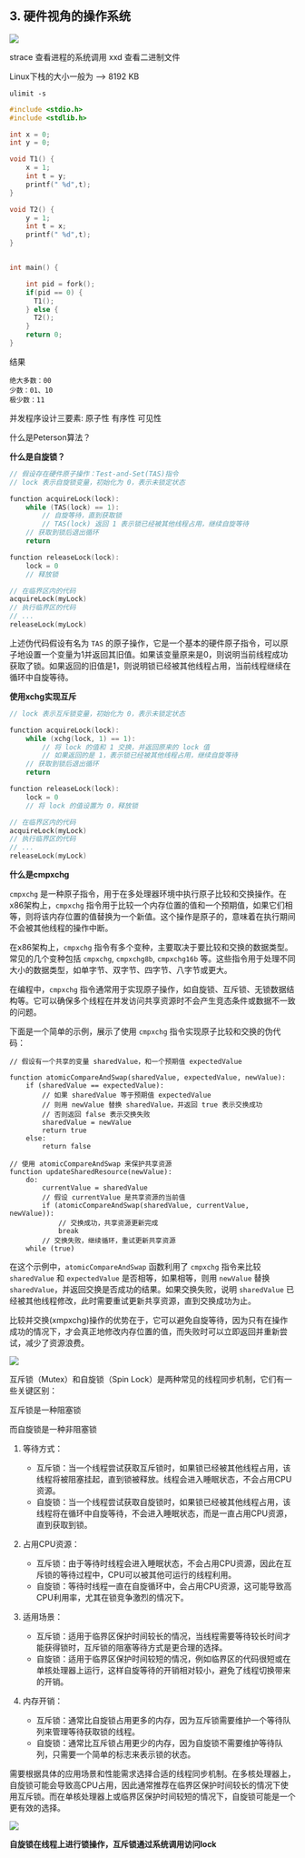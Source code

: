 ## 3. 硬件视角的操作系统

![](../../System/Picture/Pasted%20image%2020230716144021.png)

strace 查看进程的系统调用
xxd 查看二进制文件


Linux下栈的大小一般为 --> 8192 KB

```shell
ulimit -s
```


```c
#include <stdio.h>
#include <stdlib.h>

int x = 0;
int y = 0;

void T1() {
    x = 1;
    int t = y;
    printf(" %d",t);
}

void T2() {
    y = 1;
    int t = x;
    printf(" %d",t);
}


int main() {

    int pid = fork();
    if(pid == 0) {
      T1();  
    } else {
      T2();
    }
    return 0;
}
```

结果
```text
绝大多数：00
少数：01、10
极少数：11
```



并发程序设计三要素: 原子性 有序性 可见性



什么是Peterson算法？

**什么是自旋锁？**

```c
// 假设存在硬件原子操作：Test-and-Set(TAS)指令
// lock 表示自旋锁变量，初始化为 0，表示未锁定状态

function acquireLock(lock):
    while (TAS(lock) == 1):
        // 自旋等待，直到获取锁
        // TAS(lock) 返回 1 表示锁已经被其他线程占用，继续自旋等待
    // 获取到锁后退出循环
    return

function releaseLock(lock):
    lock = 0
    // 释放锁

// 在临界区内的代码
acquireLock(myLock)
// 执行临界区的代码
// ...
releaseLock(myLock)

```

上述伪代码假设有名为 `TAS` 的原子操作，它是一个基本的硬件原子指令，可以原子地设置一个变量为1并返回其旧值。如果该变量原来是0，则说明当前线程成功获取了锁。如果返回的旧值是1，则说明锁已经被其他线程占用，当前线程继续在循环中自旋等待。

**使用xchg实现互斥**

```c
// lock 表示互斥锁变量，初始化为 0，表示未锁定状态

function acquireLock(lock):
    while (xchg(lock, 1) == 1):
        // 将 lock 的值和 1 交换，并返回原来的 lock 值
        // 如果返回的是 1，表示锁已经被其他线程占用，继续自旋等待
    // 获取到锁后退出循环
    return

function releaseLock(lock):
    lock = 0
    // 将 lock 的值设置为 0，释放锁

// 在临界区内的代码
acquireLock(myLock)
// 执行临界区的代码
// ...
releaseLock(myLock)

```

**什么是cmpxchg**

`cmpxchg` 是一种原子指令，用于在多处理器环境中执行原子比较和交换操作。在x86架构上，`cmpxchg` 指令用于比较一个内存位置的值和一个预期值，如果它们相等，则将该内存位置的值替换为一个新值。这个操作是原子的，意味着在执行期间不会被其他线程的操作中断。

在x86架构上，`cmpxchg` 指令有多个变种，主要取决于要比较和交换的数据类型。常见的几个变种包括 `cmpxchg`, `cmpxchg8b`, `cmpxchg16b` 等。这些指令用于处理不同大小的数据类型，如单字节、双字节、四字节、八字节或更大。

在编程中，`cmpxchg` 指令通常用于实现原子操作，如自旋锁、互斥锁、无锁数据结构等。它可以确保多个线程在并发访问共享资源时不会产生竞态条件或数据不一致的问题。

下面是一个简单的示例，展示了使用 `cmpxchg` 指令实现原子比较和交换的伪代码：

```plaintext
// 假设有一个共享的变量 sharedValue，和一个预期值 expectedValue

function atomicCompareAndSwap(sharedValue, expectedValue, newValue):
    if (sharedValue == expectedValue):
        // 如果 sharedValue 等于预期值 expectedValue
        // 则用 newValue 替换 sharedValue，并返回 true 表示交换成功
        // 否则返回 false 表示交换失败
        sharedValue = newValue
        return true
    else:
        return false

// 使用 atomicCompareAndSwap 来保护共享资源
function updateSharedResource(newValue):
    do:
        currentValue = sharedValue
        // 假设 currentValue 是共享资源的当前值
        if (atomicCompareAndSwap(sharedValue, currentValue, newValue)):
            // 交换成功，共享资源更新完成
            break
        // 交换失败，继续循环，重试更新共享资源
    while (true)
```

在这个示例中，`atomicCompareAndSwap` 函数利用了 `cmpxchg` 指令来比较 `sharedValue` 和 `expectedValue` 是否相等，如果相等，则用 `newValue` 替换 `sharedValue`，并返回交换是否成功的结果。如果交换失败，说明 `sharedValue` 已经被其他线程修改，此时需要重试更新共享资源，直到交换成功为止。


比较并交换(xmpxchg)操作的优势在于，它可以避免自旋等待，因为只有在操作成功的情况下，才会真正地修改内存位置的值，而失败时可以立即返回并重新尝试，减少了资源浪费。


![](Picture/Pasted%20image%2020230722135345.png)

互斥锁（Mutex）和自旋锁（Spin Lock）是两种常见的线程同步机制，它们有一些关键区别：

互斥锁是一种阻塞锁

而自旋锁是一种非阻塞锁


1. 等待方式：
    
    - 互斥锁：当一个线程尝试获取互斥锁时，如果锁已经被其他线程占用，该线程将被阻塞挂起，直到锁被释放。线程会进入睡眠状态，不会占用CPU资源。
    - 自旋锁：当一个线程尝试获取自旋锁时，如果锁已经被其他线程占用，该线程将在循环中自旋等待，不会进入睡眠状态，而是一直占用CPU资源，直到获取到锁。
2. 占用CPU资源：
    
    - 互斥锁：由于等待时线程会进入睡眠状态，不会占用CPU资源，因此在互斥锁的等待过程中，CPU可以被其他可运行的线程利用。
    - 自旋锁：等待时线程一直在自旋循环中，会占用CPU资源，这可能导致高CPU利用率，尤其在锁竞争激烈的情况下。
3. 适用场景：
    
    - 互斥锁：适用于临界区保护时间较长的情况，当线程需要等待较长时间才能获得锁时，互斥锁的阻塞等待方式是更合理的选择。
    - 自旋锁：适用于临界区保护时间较短的情况，例如临界区的代码很短或在单核处理器上运行，这样自旋等待的开销相对较小，避免了线程切换带来的开销。
4. 内存开销：
    
    - 互斥锁：通常比自旋锁占用更多的内存，因为互斥锁需要维护一个等待队列来管理等待获取锁的线程。
    - 自旋锁：通常比互斥锁占用更少的内存，因为自旋锁不需要维护等待队列，只需要一个简单的标志来表示锁的状态。

需要根据具体的应用场景和性能需求选择合适的线程同步机制。在多核处理器上，自旋锁可能会导致高CPU占用，因此通常推荐在临界区保护时间较长的情况下使用互斥锁。而在单核处理器上或临界区保护时间较短的情况下，自旋锁可能是一个更有效的选择。

![](Picture/Pasted%20image%2020230722142740.png)

**自旋锁在线程上进行锁操作，互斥锁通过系统调用访问lock**